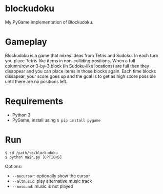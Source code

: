 # blockudoku

My PyGame implementation of Blockudoku.

# Gameplay

Blockudoku is a game that mixes ideas from Tetris and Sudoku.
In each turn you place Tetris-like items in non-colliding positions.
When a full column/row or 3-by-3 block (in Sudoku-like locations) are full then they disappear and you can place items in those blocks again.
Each time blocks dissapear, your score goes up and the goal is to get as high score possible until there are no positions left.

# Requirements

* Python 3
* PyGame, install using `$ pip install pygame`

# Run

```
$ cd /path/to/blockudoku
$ python main.py [OPTIONS]
```

Options:
* `--nocursor`: optionally show the cursor
* `--altmusic`: play alternative music track
* `--nosound`: music is not played
